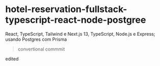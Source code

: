 # hotel-reservation-fullstack-typescript-react-node-postgree
React, TypeScript, Tailwind e Next.js 13, TypeScript, Node.js e Express; usando Postgres com Prisma

>convertional
>commmit

edited
